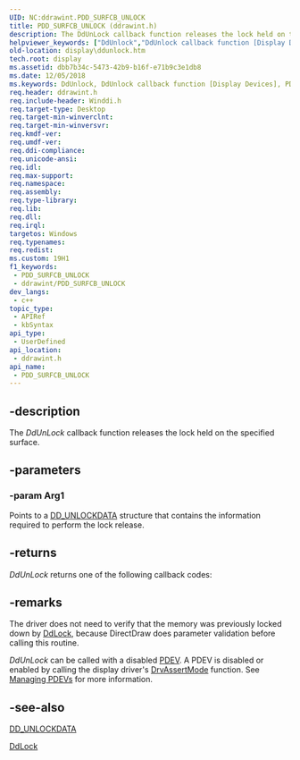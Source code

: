 ```yaml
---
UID: NC:ddrawint.PDD_SURFCB_UNLOCK
title: PDD_SURFCB_UNLOCK (ddrawint.h)
description: The DdUnLock callback function releases the lock held on the specified surface.
helpviewer_keywords: ["DdUnlock","DdUnlock callback function [Display Devices]","PDD_SURFCB_UNLOCK","PDD_SURFCB_UNLOCK callback","ddfncs_9599bb87-0f48-4481-a5c8-4c3d60dc1fc6.xml","ddrawint/DdUnlock","display.ddunlock"]
old-location: display\ddunlock.htm
tech.root: display
ms.assetid: dbb7b34c-5473-42b9-b16f-e71b9c3e1db8
ms.date: 12/05/2018
ms.keywords: DdUnlock, DdUnlock callback function [Display Devices], PDD_SURFCB_UNLOCK, PDD_SURFCB_UNLOCK callback, ddfncs_9599bb87-0f48-4481-a5c8-4c3d60dc1fc6.xml, ddrawint/DdUnlock, display.ddunlock
req.header: ddrawint.h
req.include-header: Winddi.h
req.target-type: Desktop
req.target-min-winverclnt: 
req.target-min-winversvr: 
req.kmdf-ver: 
req.umdf-ver: 
req.ddi-compliance: 
req.unicode-ansi: 
req.idl: 
req.max-support: 
req.namespace: 
req.assembly: 
req.type-library: 
req.lib: 
req.dll: 
req.irql: 
targetos: Windows
req.typenames: 
req.redist: 
ms.custom: 19H1
f1_keywords:
 - PDD_SURFCB_UNLOCK
 - ddrawint/PDD_SURFCB_UNLOCK
dev_langs:
 - c++
topic_type:
 - APIRef
 - kbSyntax
api_type:
 - UserDefined
api_location:
 - ddrawint.h
api_name:
 - PDD_SURFCB_UNLOCK
---
```


## -description

The <i>DdUnLock</i> callback function releases the lock held on the specified surface.

## -parameters

### -param Arg1

Points to a <a href="/windows/desktop/api/ddrawint/ns-ddrawint-dd_unlockdata">DD_UNLOCKDATA</a> structure that contains the information required to perform the lock release.

## -returns

<i>DdUnLock</i> returns one of the following callback codes:

## -remarks

The driver does not need to verify that the memory was previously locked down by <a href="/windows/desktop/api/ddrawint/nc-ddrawint-pdd_surfcb_lock">DdLock</a>, because DirectDraw does parameter validation before calling this routine. 

<i>DdUnLock</i> can be called with a disabled <a href="/windows-hardware/drivers/">PDEV</a>. A PDEV is disabled or enabled by calling the display driver's <a href="/windows/desktop/api/winddi/nf-winddi-drvassertmode">DrvAssertMode</a> function. See <a href="/windows-hardware/drivers/display/managing-pdevs">Managing PDEVs</a> for more information.

## -see-also

<a href="/windows/desktop/api/ddrawint/ns-ddrawint-dd_unlockdata">DD_UNLOCKDATA</a>



<a href="/windows/desktop/api/ddrawint/nc-ddrawint-pdd_surfcb_lock">DdLock</a>

